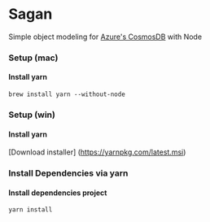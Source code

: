 # Sagan
Simple object modeling for [Azure's CosmosDB](https://) with Node

### Setup (mac)
#### Install yarn
`brew install yarn --without-node`

### Setup (win)
#### Install yarn
[Download installer] (https://yarnpkg.com/latest.msi)

### Install Dependencies via yarn
#### Install dependencies project
`yarn install`
